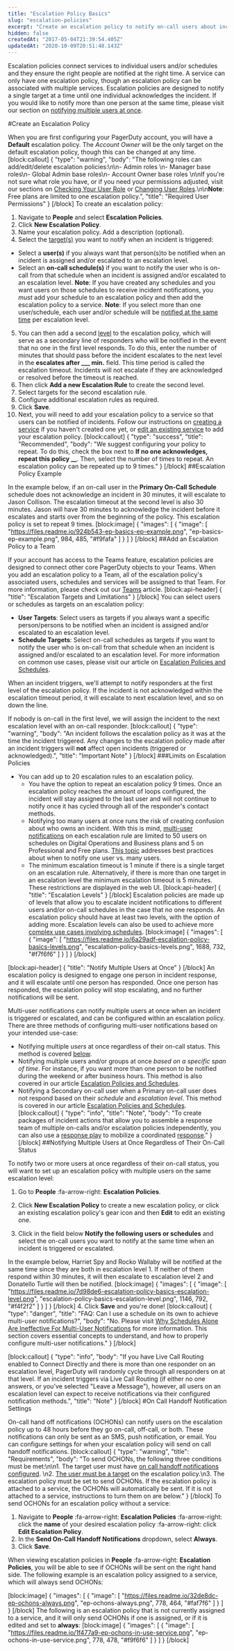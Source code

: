 ```yaml
---
title: "Escalation Policy Basics"
slug: "escalation-policies"
excerpt: "Create an escalation policy to notify on-call users about incidents"
hidden: false
createdAt: "2017-05-04T21:39:54.405Z"
updatedAt: "2020-10-09T20:51:48.143Z"
---
```

Escalation policies connect services to individual users and/or schedules and they ensure the right people are notified at the right time. A service can only have one escalation policy, though an escalation policy can be associated with multiple services. Escalation policies are designed to notify a single target at a time until one individual acknowledges the incident. If you would like to notify more than one person at the same time, please visit our section on [notifying multiple users at once](https://support.pagerduty.com/docs/escalation-policies#section-notifying-multiple-users-at-once-regardless-of-their-on-call-status).

#Create an Escalation Policy

When you are first configuring your PagerDuty account, you will have a **Default** escalation policy. The *Account Owner* will be the only target on the default escalation policy, though this can be changed at any time.
[block:callout]
{
  "type": "warning",
  "body": "The following roles can add/edit/delete escalation policies:\n\n- Admin roles \n- Manager base roles\n- Global Admin base roles\n- Account Owner base roles \n\nIf you're not sure what role you have, or if you need your permissions adjusted, visit our sections on [Checking Your User Role](https://support.pagerduty.com/v1/docs/user-roles#section-checking-your-user-role) or [Changing User Roles](https://support.pagerduty.com/docs/user-roles#section-changing-user-roles).\n\n**Note**: Free plans are limited to one escalation policy.",
  "title": "Required User Permissions"
}
[/block]
To create an escalation policy:

1. Navigate to **People** and select **Escalation Policies**.
2. Click **New Escalation Policy**.
3. Name your escalation policy. Add a description (optional).
4. Select the [target(s)](https://support.pagerduty.com/docs/escalation-policies#section-escalation-targets-and-limitations) you want to notify when an incident is triggered:
  * Select a **user(s)** if you always want that person(s)to be notified when an incident is assigned and/or escalated to an escalation level.
  * Select an **on-call schedule(s)** if you want to notify the user who is on-call from that schedule when an incident is assigned and/or escalated to an escalation level. **Note**: If you have created any schedules and you want users on those schedules to receive incident notifications, you *must* add your schedule to an escalation policy and then add the escalation policy to a service. 
**Note**: If you select more than one user/schedule, each user and/or schedule will be [notified at the same time](https://support.pagerduty.com/docs/escalation-policies#section-notify-multiple-users-at-once) per escalation level.
5. You can then add a second [level](https://support.pagerduty.com/docs/escalation-policies#section-escalation-levels) to the escalation policy, which will serve as a secondary line of responders who will be notified in the event that no one in the first level responds. To do this, enter the number of minutes that should pass before the incident escalates to the next level in the **escalates after ___ min.** field. This time period is called the escalation timeout. Incidents will not escalate if they are acknowledged or resolved before the timeout is reached.
6. Then click **Add a new Escalation Rule** to create the second level.
7. Select targets for the second escalation rule.
8. Configure additional escalation rules as required.
9. Click **Save**. 
10. Next, you will need to add your escalation policy to a service so that users can be notified of incidents. Follow our instructions on [creating a service](https://support.pagerduty.com/docs/services-and-integrations#section-create-a-new-service) if you haven't created one yet, or [edit an existing service](https://support.pagerduty.com/docs/services-and-integrations#section-edit-existing-service-settings) to add your escalation policy. 
[block:callout]
{
  "type": "success",
  "title": "Recommended",
  "body": "We suggest configuring your policy to repeat. To do this, check the box next to **If no one acknowledges, repeat this policy __**. Then, select the number of times to repeat. An escalation policy can be repeated up to 9 times."
}
[/block]
##Escalation Policy Example

In the example below, if an on-call user in the **Primary On-Call Schedule** schedule does not acknowledge an incident in 30 minutes, it will escalate to Jason Collison. The escalation timeout at the second level is also 30 minutes. Jason will have 30 minutes to acknowledge the incident before it escalates and starts over from the beginning of the policy. This escalation policy is set to repeat 9 times.
[block:image]
{
  "images": [
    {
      "image": [
        "https://files.readme.io/924b543-ep-basics-ep-example.png",
        "ep-basics-ep-example.png",
        984,
        485,
        "#f9fafa"
      ]
    }
  ]
}
[/block]
##Add an Escalation Policy to a Team 

If your account has access to the Teams feature, escalation policies are designed to connect other core PagerDuty objects to your Teams. When you add an escalation policy to a Team, all of the escalation policy's associated users, schedules and services will be assigned to that Team. For more information, please check out our [Teams](https://support.pagerduty.com/docs/teams) article.
[block:api-header]
{
  "title": "Escalation Targets and Limitations"
}
[/block]
You can select users or schedules as targets on an escalation policy:  

* **User Targets**: Select users as targets if you always want a specific person/persons to be notified when an incident is assigned and/or escalated to an escalation level.
* **Schedule Targets**: Select on-call schedules as targets if you want to notify the user who is on-call from that schedule when an incident is assigned and/or escalated to an escalation level. For more information on common use cases, please visit our article on [Escalation Policies and Schedules](https://support.pagerduty.com/docs/escalation-policies-and-schedules).

When an incident triggers, we'll attempt to notify responders at the first level of the escalation policy. If the incident is not acknowledged within the escalation timeout period, it will escalate to next escalation level, and so on down the line.

If nobody is on-call in the first level, we will assign the incident to the next escalation level with an on-call responder.
[block:callout]
{
  "type": "warning",
  "body": "An incident follows the escalation policy as it was at the time the incident triggered. Any changes to the escalation policy made after an incident triggers will **not** affect open incidents (triggered or acknowledged).",
  "title": "Important Note"
}
[/block]
###Limits on Escalation Policies

* You can add up to 20 escalation rules to an escalation policy.
  * You have the option to repeat an escalation policy 9 times. Once an escalation policy reaches the amount of loops configured, the incident will stay assigned to the last user and will not continue to notify once it has cycled through all of the responder's contact methods.
  * Notifying too many users at once runs the risk of creating confusion about who owns an incident. With this is mind, [multi-user notifications](https://support.pagerduty.com/docs/escalation-policies#section-notify-multiple-users-at-once) on each escalation rule are limited to 50 users on schedules on Digital Operations and Business plans and 5 on Professional and Free plans. [This topic](https://community.pagerduty.com/t/notifications-suggestions-on-when-to-notify-one-vs-many/1646) addresses best practices about when to notify one user vs. many users.
  * The minimum escalation timeout is 1 minute if there is a single target on an escalation rule. Alternatively, if there is more than one target in an escalation level the minimum escalation timeout is 5 minutes. These restrictions are displayed in the web UI.
[block:api-header]
{
  "title": "Escalation Levels"
}
[/block]
Escalation policies are made up of levels that allow you to escalate incident notifications to different users and/or on-call schedules in the case that no one responds. An escalation policy should have at least two levels, with the option of adding more. Escalation levels can also be used to achieve more [complex use cases involving schedules](https://support.pagerduty.com/docs/escalation-policies-and-schedules#section-escalation-policy-and-schedule-use-cases). 
[block:image]
{
  "images": [
    {
      "image": [
        "https://files.readme.io/6a29adf-escalation-policy-basics-levels.png",
        "escalation-policy-basics-levels.png",
        1688,
        732,
        "#f7f6f6"
      ]
    }
  ]
}
[/block]

[block:api-header]
{
  "title": "Notify Multiple Users at Once"
}
[/block]
An escalation policy is designed to engage one person in incident response, and it will escalate until one person has responded. Once one person has responded, the escalation policy will stop escalating, and no further notifications will be sent. 

Multi-user notifications can notify multiple users at once when an incident is triggered or escalated, and can be configured within an escalation policy. There are three methods of configuring multi-user notifications based on your intended use-case:

- Notifying multiple *users* at once regardless of their on-call status. This method is covered [below](https://support.pagerduty.com/docs/escalation-policies#section-notifying-multiple-users-at-once-regardless-of-their-on-call-status).
- Notifying multiple users and/or groups at once *based on a specific span of time*. For instance, if you want more than one person to be notified during the weekend or after business hours. This method is also covered in our article [Escalation Policies and Schedules](https://support.pagerduty.com/docs/escalation-policies-and-schedules#section-notifying-multiple-users-at-once-based-on-a-span-of-time).
- Notifying a Secondary on-call user when a Primary on-call user does not respond based on their *schedule* and *escalation level*. This method is covered in our article [Escalation Policies and Schedules](https://support.pagerduty.com/docs/escalation-policies-and-schedules#section-notify-a-secondary-on-call-responder-when-the-primary-does-not-respond).
[block:callout]
{
  "type": "info",
  "title": "Note",
  "body": "To create packages of incident actions that allow you to assemble a response team of multiple on-calls and/or escalation policies independently, you can also use a [response play](https://support.pagerduty.com/docs/response-automation) to mobilize a coordinated [response](https://support.pagerduty.com/v1/docs/how-to-mobilizing-coordinated-responses)."
}
[/block]
##Notifying Multiple Users at Once Regardless of Their On-Call Status

To notify two or more users at once regardless of their on-call status, you will want to set up an escalation policy with multiple users on the same escalation level:

1. Go to **People** :fa-arrow-right: **Escalation Policies**.

2. Click **New Escalation Policy** to create a new escalation policy, or click an existing escalation policy's gear icon and then **Edit** to edit an existing one.

3. Click in the field below **Notify the following users or schedules** and select the on-call users you want to notify at the same time when an incident is triggered or escalated. 

In the example below, Harriet Spy and Rocko Wallaby will be notified at the same time since they are both in escalation level 1. If neither of them respond within 30 minutes, it will then escalate to escalation level 2 and Donatello Turtle will then be notified. 
[block:image]
{
  "images": [
    {
      "image": [
        "https://files.readme.io/7d98de6-escalation-policy-basics-escalation-level.png",
        "escalation-policy-basics-escalation-level.png",
        1146,
        792,
        "#f4f2f2"
      ]
    }
  ]
}
[/block]
4. Click **Save** and you're done!
[block:callout]
{
  "type": "danger",
  "title": "FAQ: Can I use a schedule on its own to achieve multi-user notifications?",
  "body": "No. Please visit [Why Schedules Alone Are Ineffective For Multi-User Notifications](https://support.pagerduty.com/docs/escalation-policies-and-schedules#section-why-schedules-alone-are-ineffective-for-multi-user-notifications) for more information. This section covers essential concepts to understand, and how to properly configure multi-user notifications."
}
[/block]

[block:callout]
{
  "type": "info",
  "body": "If you have Live Call Routing enabled to Connect Directly and there is more than one responder on an escalation level, PagerDuty will randomly cycle through all responders on at that level. If an incident triggers via Live Call Routing (if either no one answers, or you've selected \"Leave a Message\"), however, all users on an escalation level can expect to receive notifications via their configured notification methods.",
  "title": "Note"
}
[/block]
#On Call Handoff Notification Settings

On-call hand off notifications (OCHONs) can notify users on the escalation policy up to 48 hours before they go on-call, off-call, or both. These notifications can only be sent as an SMS, push notification, or email. You can configure settings for when your escalation policy will send on call handoff notifications. 
[block:callout]
{
  "type": "warning",
  "title": "Requirements",
  "body": "To send OCHONs, the following three conditions must be met:\n\n1. The target user must have [on call handoff notifications configured](https://support.pagerduty.com/docs/configuring-a-user-profile#section-on-call-handoff-notifications). \n2. [The user must be a target](https://support.pagerduty.com/docs/escalation-policies#section-escalation-targets-and-limitations) on the escalation policy.\n3. The escalation policy must be set to send OCHONs. If the escalation policy is attached to a service, the OCHONs will automatically be sent. If it is not attached to a service, instructions to turn them on are below."
}
[/block]
To send OCHONs for an escalation policy without a service: 

1. Navigate to **People** :fa-arrow-right: **Escalation Policies** :fa-arrow-right: click the **name** of your desired escalation policy :fa-arrow-right: click **Edit Escalation Policy**. 
2. In the **Send On-Call Handoff Notifications** dropdown, select **Always**.
3. Click **Save**.

When viewing escalation policies in **People** :fa-arrow-right: **Escalation Policies**, you will be able to see if OCHONs will be sent on the right hand side. The following example is an escalation policy assigned to a service, which will always send OCHONs:

[block:image]
{
  "images": [
    {
      "image": [
        "https://files.readme.io/32de8dc-ep-ochons-always.png",
        "ep-ochons-always.png",
        778,
        464,
        "#faf7f6"
      ]
    }
  ]
}
[/block]
The following is an escalation policy that is not currently assigned to a service, and it will only send OCHONs if one is assigned, or if it is edited and set to **always**:
[block:image]
{
  "images": [
    {
      "image": [
        "https://files.readme.io/1f477a9-ep-ochons-in-use-service.png",
        "ep-ochons-in-use-service.png",
        778,
        478,
        "#f9f6f6"
      ]
    }
  ]
}
[/block]